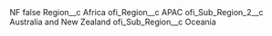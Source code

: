 <?xml version="1.0" encoding="UTF-8"?>
<CustomMetadata xmlns="http://soap.sforce.com/2006/04/metadata" xmlns:xsi="http://www.w3.org/2001/XMLSchema-instance" xmlns:xsd="http://www.w3.org/2001/XMLSchema">
    <label>NF</label>
    <protected>false</protected>
    <values>
        <field>Region__c</field>
        <value xsi:type="xsd:string">Africa</value>
    </values>
    <values>
        <field>ofi_Region__c</field>
        <value xsi:type="xsd:string">APAC</value>
    </values>
    <values>
        <field>ofi_Sub_Region_2__c</field>
        <value xsi:type="xsd:string">Australia and New Zealand</value>
    </values>
    <values>
        <field>ofi_Sub_Region__c</field>
        <value xsi:type="xsd:string">Oceania</value>
    </values>
</CustomMetadata>
